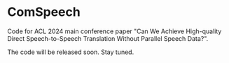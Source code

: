 # ComSpeech
Code for ACL 2024 main conference paper "Can We Achieve High-quality Direct Speech-to-Speech Translation Without Parallel Speech Data?".

The code will be released soon. Stay tuned.

